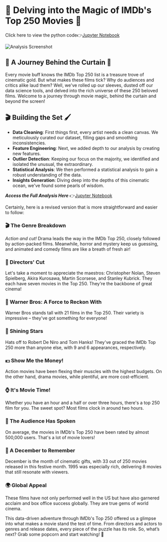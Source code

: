 # 🌟 Delving into the Magic of IMDb's Top 250 Movies 🎥

Click here to view the python code👉[Jupyter Notebook](https://github.com/mudit-mishra8/python-imdb-data-analysis/blob/main/IMDB_DATA_ANALYSIS_PYTHON.ipynb)


![Analysis Screenshot](https://i0.wp.com/runpee.com/wp-content/uploads/2022/04/good-will-hunting_header.jpg?ssl=1)


## 🎩 A Journey Behind the Curtain 🍿

Every movie buff knows the IMDb Top 250 list is a treasure trove of cinematic gold. But what makes these films tick? Why do audiences and critics alike laud them? Well, we've rolled up our sleeves, dusted off our data science tools, and delved into the rich universe of these 250 beloved films. Welcome to a journey through movie magic, behind the curtain and beyond the screen!

## 🎬 Building the Set 🖌️

- **Data Cleaning**: First things first, every artist needs a clean canvas. We meticulously curated our dataset, filling gaps and smoothing inconsistencies.
- **Feature Engineering**: Next, we added depth to our analysis by creating new features.
- **Outlier Detection**: Keeping our focus on the majority, we identified and isolated the unusual, the extraordinary.
- **Statistical Analysis**: We then performed a statistical analysis to gain a robust understanding of the data.
- **Insights Generation**: Diving deep into the depths of this cinematic ocean, we've found some pearls of wisdom.

***Access the Full Analysis Here*** 👉[Jupyter Notebook](https://github.com/mudit-mishra8/python-imdb-data-analysis/blob/main/IMDB_DATA_ANALYSIS_PYTHON.ipynb)

Certainly, here is a revised version that is more straightforward and easier to follow:

### 🎬 The Genre Breakdown

*Action and cut!* Drama leads the way in the IMDb Top 250, closely followed by action-packed films. Meanwhile, horror and mystery keep us guessing, and animated and comedy films are like a breath of fresh air!

### 🎥 Directors' Cut

Let's take a moment to appreciate the maestros: Christopher Nolan, Steven Spielberg, Akira Kurosawa, Martin Scorsese, and Stanley Kubrick. They each have seven movies in the Top 250. They're the backbone of great cinema!

### 🏢 Warner Bros: A Force to Reckon With

Warner Bros stands tall with 21 films in the Top 250. Their variety is impressive – they've got something for everyone!

### 🌟 Shining Stars

Hats off to Robert De Niro and Tom Hanks! They've graced the IMDb Top 250 more than anyone else, with 9 and 6 appearances, respectively.

### 💵 Show Me the Money!

Action movies have been flexing their muscles with the highest budgets. On the other hand, drama movies, while plentiful, are more cost-efficient.

### ⌚ It's Movie Time!

Whether you have an hour and a half or over three hours, there's a top 250 film for you. The sweet spot? Most films clock in around two hours.

### 📢 The Audience Has Spoken

On average, the movies in IMDb's Top 250 have been rated by almost 500,000 users. That's a lot of movie lovers!

### 📅 A December to Remember

December is the month of cinematic gifts, with 33 out of 250 movies released in this festive month. 1995 was especially rich, delivering 8 movies that still resonate with viewers.

### 🌍 Global Appeal

These films have not only performed well in the US but have also garnered acclaim and box office success globally. They are true gems of world cinema.

This data-driven adventure through IMDb's Top 250 offered us a glimpse into what makes a movie stand the test of time. From directors and actors to genres and release dates, every piece of the puzzle has its role. So, what’s next? Grab some popcorn and start watching! 🍿

